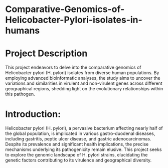 # Comparative-Genomics-of-Helicobacter-Pylori-isolates-in-humans

# Project Description
This project endeavors to delve into the comparative genomics of Helicobacter pylori (H. pylori) isolates from diverse human populations. By employing advanced bioinformatic analyses, the study aims to uncover the variations and similarities in virulent and non-virulent genes across different geographical regions, shedding light on the evolutionary relationships within this pathogen.

# Introduction:
Helicobacter pylori (H. pylori), a pervasive bacterium affecting nearly half of the global population, is implicated in various gastro-duodenal diseases, including gastritis, peptic ulcer disease, and gastric adenocarcinomas. Despite its prevalence and significant health implications, the precise mechanisms underlying its pathogenicity remain elusive. This project seeks to explore the genomic landscape of H. pylori strains, elucidating the genetic factors contributing to its virulence and geographical diversity.

